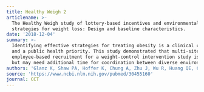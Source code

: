 ```yaml
---
title: Healthy Weigh 2
articlename: >-
  The Healthy Weigh study of lottery-based incentives and environmental
  strategies for weight loss: Design and baseline characteristics.
date: '2018-12-04'
summary: >-
  Identifying effective strategies for treating obesity is a clinical challenge
  and a public health priority. This study demonstrated that multi-site
  employee-based recruitment for a weight-control intervention study is feasible
  but may need additional time for coordination between diverse environments.
authors: 'Glanz K, Shaw PA, Hoffer K, Chung A, Zhu J, Wu R, Huang QE, Choi JR, Volpp KG'
source: 'https://www.ncbi.nlm.nih.gov/pubmed/30455160'
journal: CCT
---
```


